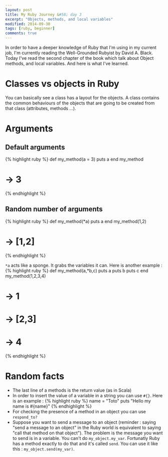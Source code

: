 ```yaml
---
layout: post
title: My Ruby Journey &#58; day 3
excerpt: "Objects, methods, and local variables"
modified: 2014-09-30
tags: [ruby, beginner]
comments: true
---
```


In order to have a deeper knowledge of Ruby that I'm using in my current job, I'm currently reading the Well-Grounded Rubyist by David A. Black. Today I've read the second chapter of the book which talk about Object methods, and local variables. And here is what I've learned.

# Classes vs objects in Ruby

You can basically see a class has a layout for the objects. A class contains the common behaviours of the objects that are going to be created from that class (attributes, methods ...).

# Arguments

## Default arguments
{% highlight ruby %}
def my_method(a = 3)
    puts a
end
my_method

# -> 3
{% endhighlight %}
## Random number of arguments
{% highlight ruby %}
def my_method(*a)
    puts a
end
my_method(1,2)

# -> [1,2] 
{% endhighlight %}

`*a` acts like a sponge. It grabs the variables it can. Here is another example :
{% highlight ruby %}
def my_method(a,*b,c)
    puts a
    puts b
    puts c
end
my_method(1,2,3,4)

# -> 1 
# -> [2,3] 
# -> 4 
{% endhighlight %}

# Random facts 

* The last line of a methods is the return value (as in Scala)
* In order to insert the value of a variable in a string you can use `#{}`. Here is an example :
 {% highlight ruby %}
name = "Toto"
puts "Hello my name is #{name}"
 {% endhighlight %}
* For checking the presence of a method in an object you can use `respond_to?`
* Suppose you want to send a message to an object (reminder : saying "send a message to an object" in the Ruby world is equivalent to saying "call that method on that object"). The problem is the message you want to send is in a variable. You can't do `my_object.my_var`. Fortunatly Ruby has a method exactly to do that and it's called `send`. You can use it like this : `my_object.send(my_var)`.

